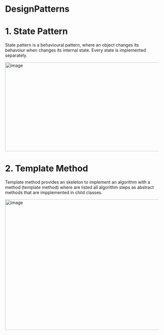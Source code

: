 # DesignPatterns
# 1. State Pattern
State pattern is a behavioural pattern, where an object changes its behavoiur when changes its internal state. Every state is implemented separately.

<img width="648" height="291" alt="image" src="https://github.com/user-attachments/assets/fa85aaba-7892-4c44-84c3-06d89b2cfd15" />


# 2. Template Method
Template method provides an skeleton to implement an algorithm with a method (template method) where are listed all algorithm steps as abstract methods that are impplemented in child classes.

<img width="618" height="427" alt="image" src="https://github.com/user-attachments/assets/2b06332b-af46-44a7-978b-1bfc4c43498d" />

